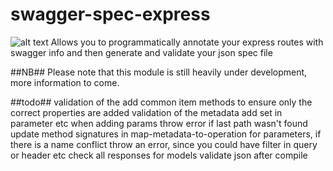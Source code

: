 # swagger-spec-express
![alt text](https://api.travis-ci.org/eXigentCoder/swagger-spec-express.svg "Build Status")
Allows you to programmatically annotate your express routes with swagger info and then generate and validate your json spec file

##NB##
Please note that this module is still heavily under development, more information to come.

##todo##
validation of the add common item methods to ensure only the correct properties are added
validation of the metadata add
set in parameter etc when adding params
throw error if last path wasn't found
update method signatures in map-metadata-to-operation
for parameters, if there is a name conflict throw an error, since you could have filter in query or header etc
check all responses for models
validate json after compile